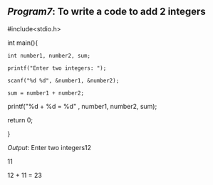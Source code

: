 ## *Program7*:  To write a code to add 2 integers
#include<stdio.h>

int main(){

    int number1, number2, sum;
    
    printf("Enter two integers: ");
    
    scanf("%d %d", &number1, &number2);
    
    sum = number1 + number2;

printf("%d + %d = %d" , number1, number2, sum);

return 0;

}

 *Output*: Enter two integers12

11

12 + 11 = 23
